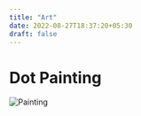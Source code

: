```yaml
---
title: "Art"
date: 2022-08-27T18:37:20+05:30
draft: false
---
```


# Dot Painting

![Painting](/images/dot_painting.jpg)
